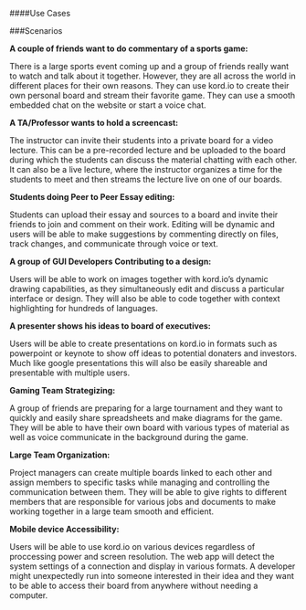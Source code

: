 ####Use Cases

###Scenarios

<b>A couple of friends want to do commentary of a sports game:</b>
		
There is a large sports event coming up and a group of friends really want to watch and  talk about it together. However, they are all across the world in different places for their own reasons. They can use kord.io to create their own personal board and stream their favorite game. They can use a smooth embedded chat on the website or start a voice chat.

<b>A TA/Professor wants to hold a screencast:</b>

The instructor can invite their students into a private board for a video lecture. This can be a pre-recorded lecture and be uploaded to the board during which the students can discuss the material chatting with each other. It can also be a live lecture, where the instructor organizes a time for the students to meet and then streams the lecture live on one of our boards.

<b>Students doing Peer to Peer Essay editing:</b>

Students can upload their essay and sources to a board and invite their friends to join and comment on their work. Editing will be dynamic and users will be able to make suggestions by commenting directly on files, track changes, and communicate through voice or text.

<b>A group of GUI Developers Contributing to a design:</b>

Users will be able to work on images together with kord.io’s dynamic drawing capabilities, as they simultaneously edit and discuss a particular interface or design. They will also be able to code together with context highlighting for hundreds of languages.

<b>A presenter shows his ideas to board of executives:</b>
 
Users will be able to create presentations on kord.io in formats such as powerpoint or keynote to show off ideas to potential donaters and investors. Much like google presentations this will also be easily shareable and presentable with multiple users.

<b>Gaming Team Strategizing:</b>

A group of friends are preparing for a large tournament and they want to quickly and easily share spreadsheets and make diagrams for the game. They will be able to have their own board with various types of material as well as voice communicate in the background during the game.

<b>Large Team Organization:</b>

Project managers can create multiple boards linked to each other and assign members to specific tasks while managing and controlling the communication between them. They will be able to give rights to different members that are responsible for various jobs and documents to make working together in a large team smooth and efficient.

<b>Mobile device Accessibility:</b>

Users will be able to use kord.io on various devices regardless of proccessing power and screen resolution. The web app will detect the system settings of a connection and display in various formats. A developer might unexpectedly run into someone interested in their idea and they want to be able to access their board from anywhere without needing a computer.



